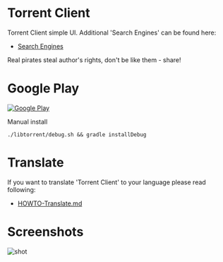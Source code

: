# Torrent Client

Torrent Client simple UI. Additional 'Search Engines' can be found here:

* [Search Engines](https://axet.gitlab.io/android-torrent-client/)

Real pirates steal author's rights, don't be like them - share!

# Google Play

[![ Google Play](docs/google-play-badge.png)](https://play.google.com/store/apps/details?id=com.github.axet.torrentclient) 

Manual install

    ./libtorrent/debug.sh && gradle installDebug

# Translate

If you want to translate 'Torrent Client' to your language  please read following:

  * [HOWTO-Translate.md](/docs/HOWTO-Translate.md)

# Screenshots

![shot](/docs/shot.png)
